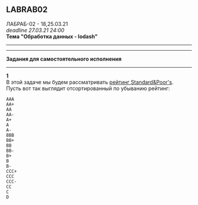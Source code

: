 ## LABRAB02

ЛАБРАБ-02 - 18,25.03.21  
_deadline 27.03.21 24:00_  
**Тема "Обработка данных - lodash"**  

---  
---  

**Задания для самостоятельного исполнения**  

---  

**1**  
В этой задаче мы будем рассматривать [рейтинг Standard&Poor's](https://www.standardandpoors.com/ru_RU/web/guest/article/-/view/sourceId/504352).  
Пусть вот так выглядит отсортированный по убыванию рейтинг:  
```
AAA
AA+
AA
AA-
A+
A
A-
BBB
BB+
BB
BB-
B+
B
B-
CCC+
CCC
CCC-
CC
C
D
```

